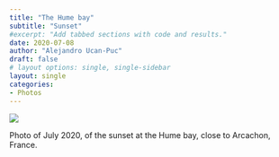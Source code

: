 ```yaml
---
title: "The Hume bay"
subtitle: "Sunset"
#excerpt: "Add tabbed sections with code and results."
date: 2020-07-08
author: "Alejandro Ucan-Puc"
draft: false
# layout options: single, single-sidebar
layout: single
categories:
- Photos
---
```

![](featured.jpg)

Photo of July 2020, of the sunset at the Hume bay, close to Arcachon, France.
